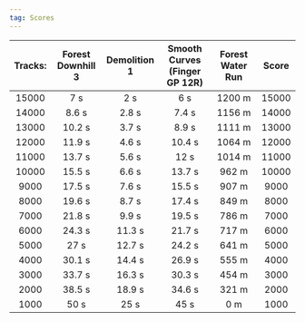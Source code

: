 ```yaml
---
tag: Scores
---
```

Tracks: | Forest Downhill 3 | Demolition 1 | Smooth Curves (Finger GP 12R) | Forest Water Run | Score  
:--: | :--: | :--: | :--: | :--:  | :--:   
15000 | 7 s | 2 s | 6 s | 1200 m | 15000  
14000 | 8.6 s | 2.8 s | 7.4 s | 1156 m | 14000  
13000 | 10.2 s | 3.7 s | 8.9 s | 1111 m | 13000  
12000 | 11.9 s | 4.6 s | 10.4 s | 1064 m | 12000  
11000 | 13.7 s | 5.6 s | 12 s | 1014 m | 11000  
10000 | 15.5 s | 6.6 s | 13.7 s | 962 m | 10000  
9000 | 17.5 s | 7.6 s | 15.5 s | 907 m | 9000  
8000 | 19.6 s | 8.7 s | 17.4 s | 849 m | 8000  
7000 | 21.8 s | 9.9 s | 19.5 s | 786 m | 7000  
6000 | 24.3 s | 11.3 s | 21.7 s | 717 m | 6000  
5000 | 27 s | 12.7 s | 24.2 s | 641 m | 5000  
4000 | 30.1 s | 14.4 s | 26.9 s | 555 m | 4000  
3000 | 33.7 s | 16.3 s | 30.3 s | 454 m | 3000  
2000 | 38.5 s | 18.9 s | 34.6 s | 321 m | 2000  
1000 | 50 s | 25 s | 45 s | 0 m | 1000  
